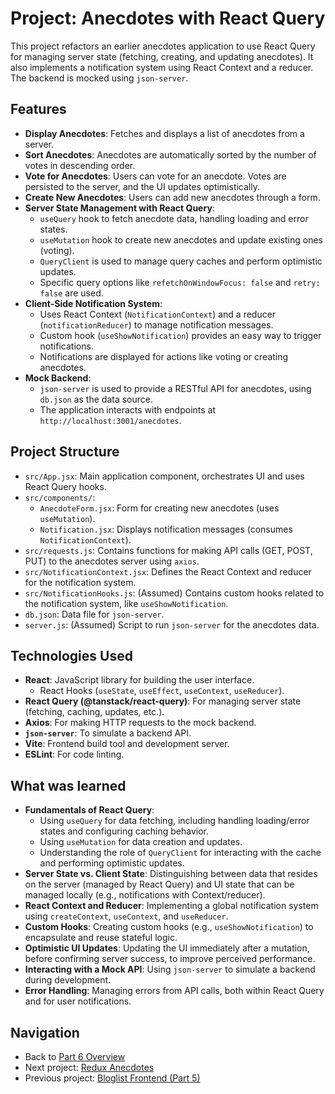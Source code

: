 # Project: Anecdotes with React Query

This project refactors an earlier anecdotes application to use React Query for managing server state (fetching, creating, and updating anecdotes). It also implements a notification system using React Context and a reducer. The backend is mocked using `json-server`.

## Features

- **Display Anecdotes**: Fetches and displays a list of anecdotes from a server.
- **Sort Anecdotes**: Anecdotes are automatically sorted by the number of votes in descending order.
- **Vote for Anecdotes**: Users can vote for an anecdote. Votes are persisted to the server, and the UI updates optimistically.
- **Create New Anecdotes**: Users can add new anecdotes through a form.
- **Server State Management with React Query**:
    - `useQuery` hook to fetch anecdote data, handling loading and error states.
    - `useMutation` hook to create new anecdotes and update existing ones (voting).
    - `QueryClient` is used to manage query caches and perform optimistic updates.
    - Specific query options like `refetchOnWindowFocus: false` and `retry: false` are used.
- **Client-Side Notification System**:
    - Uses React Context (`NotificationContext`) and a reducer (`notificationReducer`) to manage notification messages.
    - Custom hook (`useShowNotification`) provides an easy way to trigger notifications.
    - Notifications are displayed for actions like voting or creating anecdotes.
- **Mock Backend**:
    - `json-server` is used to provide a RESTful API for anecdotes, using `db.json` as the data source.
    - The application interacts with endpoints at `http://localhost:3001/anecdotes`.

## Project Structure

- `src/App.jsx`: Main application component, orchestrates UI and uses React Query hooks.
- `src/components/`:
    - `AnecdoteForm.jsx`: Form for creating new anecdotes (uses `useMutation`).
    - `Notification.jsx`: Displays notification messages (consumes `NotificationContext`).
- `src/requests.js`: Contains functions for making API calls (GET, POST, PUT) to the anecdotes server using `axios`.
- `src/NotificationContext.jsx`: Defines the React Context and reducer for the notification system.
- `src/NotificationHooks.js`: (Assumed) Contains custom hooks related to the notification system, like `useShowNotification`.
- `db.json`: Data file for `json-server`.
- `server.js`: (Assumed) Script to run `json-server` for the anecdotes data.

## Technologies Used

- **React**: JavaScript library for building the user interface.
  - React Hooks (`useState`, `useEffect`, `useContext`, `useReducer`).
- **React Query (@tanstack/react-query)**: For managing server state (fetching, caching, updates, etc.).
- **Axios**: For making HTTP requests to the mock backend.
- **`json-server`**: To simulate a backend API.
- **Vite**: Frontend build tool and development server.
- **ESLint**: For code linting.

## What was learned

- **Fundamentals of React Query**:
    - Using `useQuery` for data fetching, including handling loading/error states and configuring caching behavior.
    - Using `useMutation` for data creation and updates.
    - Understanding the role of `QueryClient` for interacting with the cache and performing optimistic updates.
- **Server State vs. Client State**: Distinguishing between data that resides on the server (managed by React Query) and UI state that can be managed locally (e.g., notifications with Context/reducer).
- **React Context and Reducer**: Implementing a global notification system using `createContext`, `useContext`, and `useReducer`.
- **Custom Hooks**: Creating custom hooks (e.g., `useShowNotification`) to encapsulate and reuse stateful logic.
- **Optimistic UI Updates**: Updating the UI immediately after a mutation, before confirming server success, to improve perceived performance.
- **Interacting with a Mock API**: Using `json-server` to simulate a backend during development.
- **Error Handling**: Managing errors from API calls, both within React Query and for user notifications.

## Navigation

- Back to [Part 6 Overview](../README.md)
- Next project: [Redux Anecdotes](./redux-anecdotes/README.md)
- Previous project: [Bloglist Frontend (Part 5)](../../part5/bloglist-frontend/README.md)
